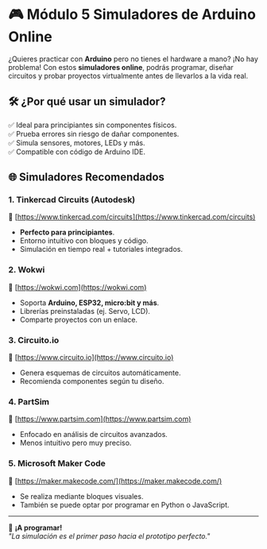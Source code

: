 # 🎮 **Módulo 5 Simuladores de Arduino Online**  

¿Quieres practicar con **Arduino** pero no tienes el hardware a mano? ¡No hay problema! Con estos **simuladores online**, podrás programar, diseñar circuitos y probar proyectos virtualmente antes de llevarlos a la vida real.  

## 🛠️ **¿Por qué usar un simulador?**  
✅ Ideal para principiantes sin componentes físicos.  
✅ Prueba errores sin riesgo de dañar componentes.  
✅ Simula sensores, motores, LEDs y más.  
✅ Compatible con código de Arduino IDE.  

## 🌐 **Simuladores Recomendados**  

### 1. **Tinkercad Circuits** (Autodesk)  
🔗 [https://www.tinkercad.com/circuits](https://www.tinkercad.com/circuits)  
- **Perfecto para principiantes**.  
- Entorno intuitivo con bloques y código.  
- Simulación en tiempo real + tutoriales integrados.  

### 2. **Wokwi**  
🔗 [https://wokwi.com](https://wokwi.com)  
- Soporta **Arduino, ESP32, micro:bit y más**.  
- Librerías preinstaladas (ej. Servo, LCD).  
- Comparte proyectos con un enlace.  

### 3. **Circuito.io**  
🔗 [https://www.circuito.io](https://www.circuito.io)  
- Genera esquemas de circuitos automáticamente.  
- Recomienda componentes según tu diseño.  

### 4. **PartSim**  
🔗 [https://www.partsim.com](https://www.partsim.com)  
- Enfocado en análisis de circuitos avanzados.  
- Menos intuitivo pero muy preciso.

### 5. **Microsoft Maker Code**  
🔗 [https://maker.makecode.com/](https://maker.makecode.com/)
- Se realiza mediante bloques visuales.  
- También se puede optar por programar en Python o JavaScript. 

---

🚀 **¡A programar!**  
*"La simulación es el primer paso hacia el prototipo perfecto."*  


